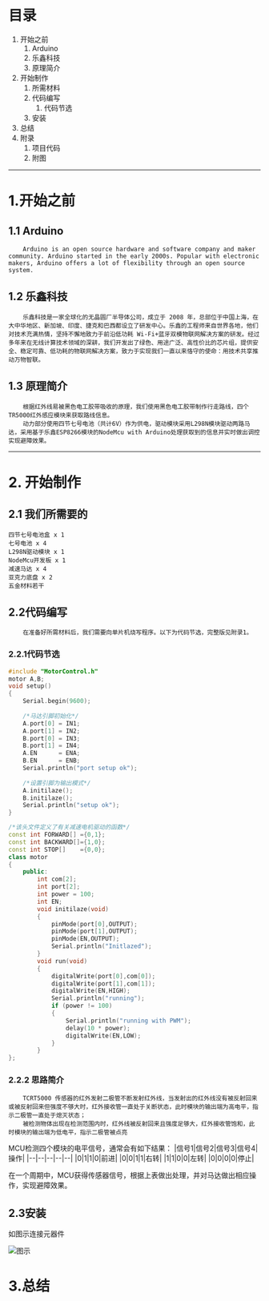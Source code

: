 # 目录
1. 开始之前
    1. Arduino
    1. 乐鑫科技
    1. 原理简介
1. 开始制作
    1. 所需材料
    1. 代码编写
        1. 代码节选
    3. 安装
1. 总结 
1. 附录
    1. 项目代码
    1. 附图
-----

# 1.开始之前
## 1.1 Arduino
        Arduino is an open source hardware and software company and maker community. Arduino started in the early 2000s. Popular with electronic makers, Arduino offers a lot of flexibility through an open source system.
## 1.2 乐鑫科技
        乐鑫科技是一家全球化的无晶圆厂半导体公司，成立于 2008 年，总部位于中国上海，在大中华地区、新加坡、印度、捷克和巴西都设立了研发中心。乐鑫的工程师来自世界各地，他们对技术充满热情，坚持不懈地致力于前沿低功耗 Wi-Fi+蓝牙双模物联网解决方案的研发。经过多年来在无线计算技术领域的深耕，我们开发出了绿色、用途广泛、高性价比的芯片组，提供安全、稳定可靠、低功耗的物联网解决方案，致力于实现我们一直以来恪守的使命：用技术共享推动万物智联。
## 1.3 原理简介
        根据红外线易被黑色电工胶带吸收的原理，我们使用黑色电工胶带制作行走路线，四个TR5000红外感应模块来获取路线信息。
        动力部分使用四节七号电池（共计6V）作为供电，驱动模块采用L298N模块驱动两路马达，采用基于乐鑫ESP8266模块的NodeMcu with Arduino处理获取到的信息并实时做出调控实现避障效果。

------

# 2. 开始制作
## 2.1 我们所需要的
    四节七号电池盒 x 1
    七号电池 x 4
    L298N驱动模块 x 1
    NodeMcu开发板 x 1
    减速马达 x 4
    亚克力底盘 x 2
    五金材料若干
## 2.2代码编写
        在准备好所需材料后，我们需要向单片机烧写程序。以下为代码节选，完整版见附录1。
### 2.2.1代码节选
        
  
```cpp
#include "MotorControl.h"
motor A,B;
void setup()
{
    Serial.begin(9600);
    
    /*马达引脚初始化*/
    A.port[0] = IN1;
    A.port[1] = IN2;
    B.port[0] = IN3;
    B.port[1] = IN4;
    A.EN      = ENA;
    B.EN      = ENB;
    Serial.println("port setup ok");
    
    /*设置引脚为输出模式*/
    A.initilaze();
    B.initilaze();
    Serial.println("setup ok");
}
```
```cpp
/*该头文件定义了有关减速电机驱动的函数*/
const int FORWARD[] ={0,1};
const int BACKWARD[]={1,0};
const int STOP[]    ={0,0};
class motor
{
    public:
        int com[2];
        int port[2];
        int power = 100;
        int EN;
        void initilaze(void)
        {
            pinMode(port[0],OUTPUT);
            pinMode(port[1],OUTPUT);
            pinMode(EN,OUTPUT);
            Serial.println("Initlazed");
        }
        void run(void)
        {
            digitalWrite(port[0],com[0]);
            digitalWrite(port[1],com[1]);
            digitalWrite(EN,HIGH);
            Serial.println("running");
            if (power != 100)
            {
                Serial.println("running with PWM");
                delay(10 * power);
                digitalWrite(EN,LOW);
            }
        }
};
```
### 2.2.2 思路简介
        TCRT5000 传感器的红外发射二极管不断发射红外线，当发射出的红外线没有被反射回来或被反射回来但强度不够大时，红外接收管一直处于关断状态，此时模块的输出端为高电平，指示二极管一直处于熄灭状态；
        被检测物体出现在检测范围内时，红外线被反射回来且强度足够大，红外接收管饱和，此时模块的输出端为低电平，指示二极管被点亮

  MCU检测四个模块的电平信号，通常会有如下结果：
|信号1|信号2|信号3|信号4|操作|
|--|--|--|--|--|
|0|1|1|0|前进|
|0|0|1|1|右转|
|1|1|0|0|左转|
|0|0|0|0|停止|

  在一个周期中，MCU获得传感器信号，根据上表做出处理，并对马达做出相应操作，实现避障效果。
## 2.3安装
  如图示连接元器件

![图示](C:\Users\Zihan\Documents\Source\remoteCar\img\layout.png)

# 3.总结

